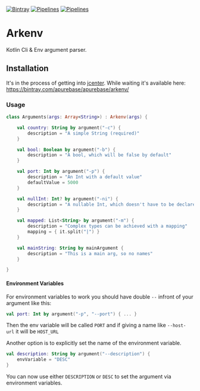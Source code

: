 [![Bintray](https://img.shields.io/bintray/v/apurebase/apurebase/arkenv.svg)](https://bintray.com/apurebase/apurebase/arkenv)
[![Pipelines](https://gitlab.com/apurebase/arkenv/badges/master/coverage.svg)](https://gitlab.com/apurebase/arkenv/commits/master)
[![Pipelines](https://gitlab.com/apurebase/arkenv/badges/master/pipeline.svg)](https://gitlab.com/apurebase/arkenv/pipelines)


# Arkenv
Kotlin Cli & Env argument parser. 

## Installation

It's in the process of getting into [jcenter](https://bintray.com/bintray/jcenter). While waiting it's available here: https://bintray.com/apurebase/apurebase/arkenv/

### Usage
```kotlin
class Arguments(args: Array<String>) : Arkenv(args) {

    val country: String by argument("-c") {
        description = "A simple String (required)"
    }

    val bool: Boolean by argument("-b") {
        description = "A bool, which will be false by default"
    }

    val port: Int by argument("-p") {
        description = "An Int with a default value"
        defaultValue = 5000
    }

    val nullInt: Int? by argument("-ni") {
        description = "A nullable Int, which doesn't have to be declared"
    }

    val mapped: List<String> by argument("-m") {
        description = "Complex types can be achieved with a mapping"
        mapping = { it.split("|") }
    }

    val mainString: String by mainArgument {
        description = "This is a main arg, so no names"
    }

}
```

#### Environment Variables

For environment variables to work you should have double `--` infront of your argument like this:
```kotlin
val port: Int by argument("-p", "--port") { ... }
```
Then the env variable will be called `PORT` and if giving a name like `--host-url` it will be `HOST_URL`

Another option is to explicitly set the name of the environment variable. 
```kotlin
val description: String by argument("--description") {
    envVariable = "DESC"
}
```
You can now use either `DESCRIPTION` or `DESC` to set the argument via environment variables.

